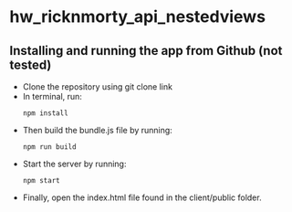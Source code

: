 # hw_ricknmorty_api_nestedviews

## Installing and running the app from Github (not tested)
- Clone the repository using git clone link
- In terminal, run:
  ```
  npm install
  ```
- Then build the bundle.js file by running:
  ```
  npm run build
  ```
- Start the server by running:
  ```
  npm start
  ```
- Finally, open the index.html file found in the client/public folder.
